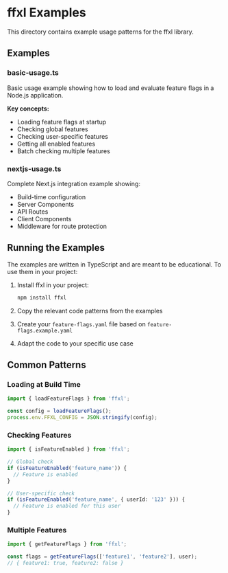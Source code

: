 # ffxl Examples

This directory contains example usage patterns for the ffxl library.

## Examples

### basic-usage.ts
Basic usage example showing how to load and evaluate feature flags in a Node.js application.

**Key concepts:**
- Loading feature flags at startup
- Checking global features
- Checking user-specific features
- Getting all enabled features
- Batch checking multiple features

### nextjs-usage.ts
Complete Next.js integration example showing:
- Build-time configuration
- Server Components
- API Routes
- Client Components
- Middleware for route protection

## Running the Examples

The examples are written in TypeScript and are meant to be educational. To use them in your project:

1. Install ffxl in your project:
   ```bash
   npm install ffxl
   ```

2. Copy the relevant code patterns from the examples

3. Create your `feature-flags.yaml` file based on `feature-flags.example.yaml`

4. Adapt the code to your specific use case

## Common Patterns

### Loading at Build Time
```typescript
import { loadFeatureFlags } from 'ffxl';

const config = loadFeatureFlags();
process.env.FFXL_CONFIG = JSON.stringify(config);
```

### Checking Features
```typescript
import { isFeatureEnabled } from 'ffxl';

// Global check
if (isFeatureEnabled('feature_name')) {
  // Feature is enabled
}

// User-specific check
if (isFeatureEnabled('feature_name', { userId: '123' })) {
  // Feature is enabled for this user
}
```

### Multiple Features
```typescript
import { getFeatureFlags } from 'ffxl';

const flags = getFeatureFlags(['feature1', 'feature2'], user);
// { feature1: true, feature2: false }
```
